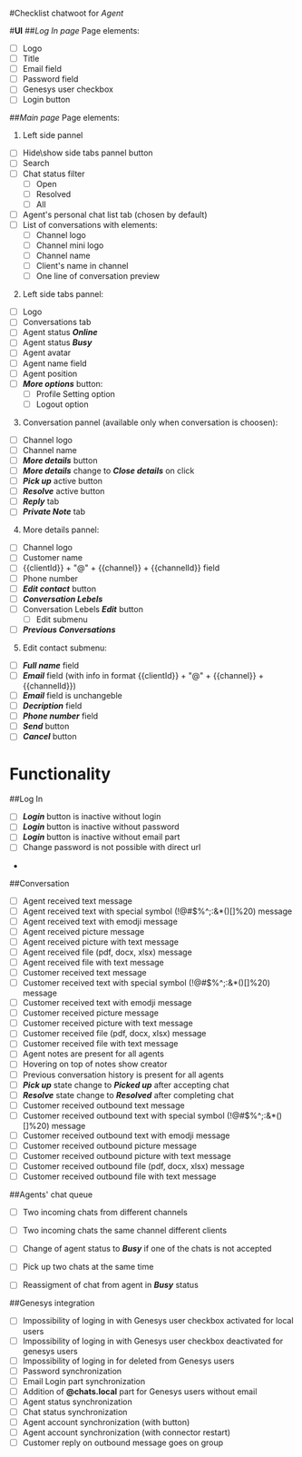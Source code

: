 #Checklist chatwoot for *Agent*

#**UI**
##*Log In page* 
Page elements:

 - [ ]  Logo
 - [ ]  Title
 - [ ]  Email field
 - [ ]  Password field
 - [ ]  Genesys user checkbox
 - [ ]  Login button

##*Main page*
Page elements:

1) Left side pannel

- [ ]  Hide\show side tabs pannel button
- [ ]  Search
- [ ]  Chat status filter
	- [ ]  Open
	- [ ]  Resolved
	- [ ]  All
- [ ]  Agent's personal chat list tab (chosen by default)
- [ ]  List of conversations with elements:
	- [ ]  Channel logo
	- [ ]  Channel mini logo
	- [ ]  Channel name
	- [ ]  Client's name in channel
	- [ ]  One line of conversation preview

2) Left side tabs pannel:

- [ ]  Logo
- [ ]  Conversations tab
- [ ]  Agent status ***Online***
- [ ]  Agent status ***Busy***
- [ ]  Agent avatar
- [ ]  Agent name field
- [ ]  Agent position
- [ ]  ***More options*** button:
	- [ ]  Profile Setting option
	- [ ]  Logout option

3) Conversation pannel (available only when conversation is choosen):

- [ ]  Channel logo
- [ ]  Channel name
- [ ]  ***More details*** button
- [ ]  ***More details*** change to ***Close details*** on click
- [ ]  ***Pick up*** active button
- [ ]  ***Resolve*** active button
- [ ]  ***Reply*** tab
- [ ]  ***Private Note*** tab

4) More details pannel:

- [ ]  Channel logo
- [ ]  Customer name
- [ ]  {{clientId}} + "@" + {{channel}} + {{channelId}} field
- [ ]  Phone number
- [ ]  ***Edit contact*** button
- [ ]  ***Conversation Lebels***
- [ ]  Conversation Lebels ***Edit*** button
	- [ ]  Edit submenu
- [ ]  ***Previous Conversations***

5) Edit contact submenu:
- [ ] ***Full name*** field
- [ ] ***Email*** field (with info in format {{clientId}} + "@" + {{channel}} + {{channelId}})
- [ ] ***Email*** field is unchangeble
- [ ] ***Decription*** field
- [ ] ***Phone number*** field
- [ ] ***Send*** button
- [ ] ***Cancel*** button

# Functionality
##Log In
- [ ] ***Login*** button is inactive without login
- [ ] ***Login*** button is inactive without password
- [ ] ***Login*** button is inactive without email part
- [ ] Change password is not possible with direct url
- 

##Conversation

- [ ]  Agent received text message
- [ ]  Agent received text with special symbol (!@#$%^;:&*()[]%20) message
- [ ]  Agent received text with emodji message
- [ ]  Agent received picture message
- [ ]  Agent received picture with text message
- [ ]  Agent received file (pdf, docx, xlsx) message
- [ ]  Agent received file with text message
- [ ]  Customer received text message
- [ ]  Customer received text with special symbol (!@#$%^;:&*()[]%20) message
- [ ]  Customer received text with emodji message
- [ ]  Customer received picture message
- [ ]  Customer received picture with text message
- [ ]  Customer received file (pdf, docx, xlsx) message
- [ ]  Customer received file with text message
- [ ]  Agent notes are present for all agents
- [ ]  Hovering on top of notes show creator
- [ ]  Previous conversation history is present for all agents
- [ ]  ***Pick up*** state change to ***Picked up*** after accepting chat
- [ ]  ***Resolve*** state change to ***Resolved*** after completing chat
- [ ]  Customer received outbound text message
- [ ]  Customer received outbound text with special symbol (!@#$%^;:&*()[]%20) message
- [ ]  Customer received outbound text with emodji message
- [ ]  Customer received outbound picture message
- [ ]  Customer received outbound picture with text message
- [ ]  Customer received outbound file (pdf, docx, xlsx) message
- [ ]  Customer received outbound file with text message

##Agents' chat queue

- [ ]  Two incoming chats from different channels
- [ ]  Two incoming chats the same channel different clients
- [ ]  Change of agent status to ***Busy*** if one of the chats is not accepted
- [ ]  Pick up two chats at the same time
- [ ]  Reassigment of chat from agent in ***Busy*** status


##Genesys integration

- [ ]  Impossibility of loging in with Genesys user checkbox activated for local users
- [ ]  Impossibility of loging in with Genesys user checkbox deactivated for genesys users
- [ ]  Impossibility of loging in for deleted from Genesys users
- [ ]  Password synchronization
- [ ]  Email Login part synchronization
- [ ]  Addition of **@chats.local** part for Genesys users without email
- [ ]  Agent status synchronization
- [ ]  Chat status synchronization
- [ ]  Agent account synchronization (with button)
- [ ]  Agent account synchronization (with connector restart)
- [ ]  Customer reply on outbound message goes on group